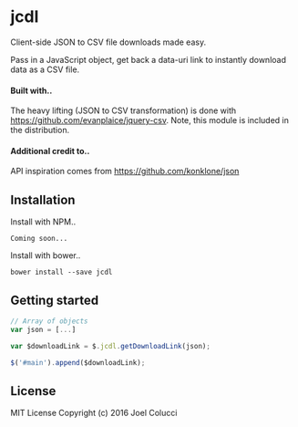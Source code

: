 # jcdl
Client-side JSON to CSV file downloads made easy.

Pass in a JavaScript object, get back a data-uri link to instantly download data as a CSV file.

#### Built with..
The heavy lifting (JSON to CSV transformation) is done with https://github.com/evanplaice/jquery-csv.
Note, this module is included in the distribution.

#### Additional credit to..
API inspiration comes from https://github.com/konklone/json

## Installation
Install with NPM..
```
Coming soon...
```

Install with bower..
```
bower install --save jcdl
```

## Getting started
```javascript
// Array of objects
var json = [...]

var $downloadLink = $.jcdl.getDownloadLink(json);

$('#main').append($downloadLink);
```

## License
MIT License Copyright (c) 2016 Joel Colucci